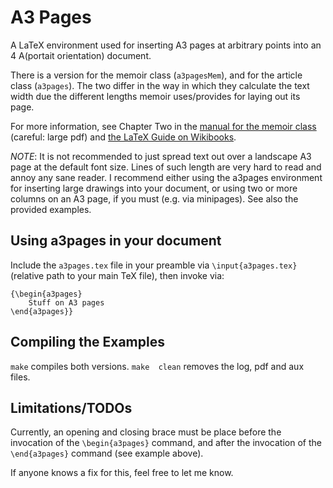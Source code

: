 A3 Pages
========

A LaTeX environment used for inserting A3  pages at arbitrary points into an 4
A(portait orientation) document.

There is  a version for the  memoir class (`a3pagesMem`), and  for the article
class (`a3pages`). The two differ in the  way in which they calculate the text
width due the different lengths memoir uses/provides for laying out its page. 

For more information, see Chapter Two in the 
[manual for the memoir class](http://mirrors.ctan.org/macros/latex/contrib/memoir/memman.pdf)
(careful: large pdf)
and [the LaTeX Guide on Wikibooks](https://en.wikibooks.org/wiki/LaTeX/Page_Layout).

*NOTE*: It is not recommended to just spread text out over a landscape A3 page
at the default font size. Lines of such length are very hard to read and annoy
any  sane  reader. I  recommend  either  using  the  a3pages  environment  for
inserting large drawings  into your document, or using two  or more columns on
an A3 page, if you must (e.g. via minipages). See also the provided examples.


Using a3pages in your document
------------------------------

Include  the `a3pages.tex`  file  in your  preamble via  `\input{a3pages.tex}`
(relative path to your main TeX file), then invoke via:

```
{\begin{a3pages}
    Stuff on A3 pages
\end{a3pages}}
```

Compiling the Examples
----------------------

`make`  compiles both  versions. `make  clean` removes  the log,  pdf and  aux
files.


Limitations/TODOs
-----------------

Currently, an opening and closing brace must be place before the invocation of
the `\begin{a3pages}` command, and after the invocation of the `\end{a3pages}`
command (see example above).

If anyone knows a fix for this, feel free to let me know.
